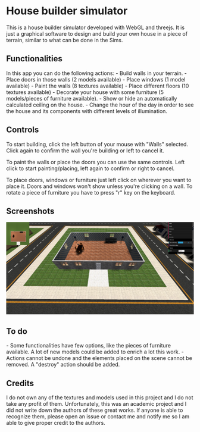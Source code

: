 
# House builder simulator
This is a house builder simulator developed with WebGL and threejs. It is just a graphical software to design and build your own house in a piece of terrain, similar to what can be done in the Sims.
<h2>Functionalities</h2>
In this app you can do the following actions:
- Build walls in your terrain.
- Place doors in those walls (2 models available)
- Place windows (1 model available)
- Paint the walls (8 textures available)
- Place different floors (10 textures available)
- Decorate your house with some furniture (5 models/pieces of furniture available).
- Show or hide an automatically calculated ceiling on the house.
- Change the hour of the day in order to see the house and its components with different levels of illumination.
<h2>Controls</h2>
To start building, click the left button of your mouse with "Walls" selected. Click again to confirm the wall you're building or left to cancel it.

To paint the walls or place the doors you can use the same controls. Left click to start painting/placing, left again to confirm or right to cancel.

To place doors, windows or furniture just left click on wherever you want to place it. Doors and windows won't show unless you're clicking on a wall. To rotate a piece of furniture you have to press "r" key on the keyboard.
<h2>Screenshots</h2>

![Screenshot](screenshot.PNG)

<h2>To do</h2>
- Some functionalities have few options, like the pieces of furniture available. A lot of new models could be added to enrich a lot this work.
- Actions cannot be undone and the elements placed on the scene cannot be removed. A "destroy" action should be added.
<h2>Credits</h2>
I do not own any of the textures and models used in this project and I do not take any profit of them. Unfortunately, this was an academic project and I did not write down the authors of these great works. If anyone is able to recognize them, please open an issue or contact me and notify me so I am able to give proper credit to the authors.
